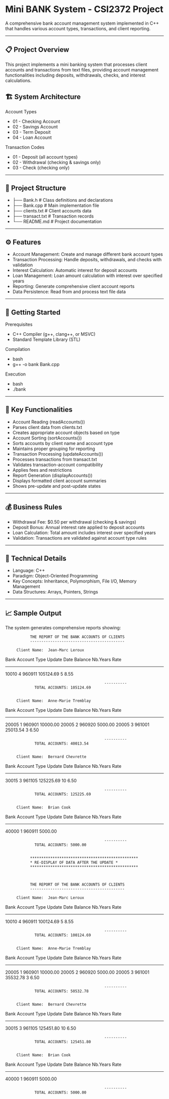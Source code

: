 # Mini BANK System - CSI2372 Project
A comprehensive bank account management system implemented in C++ that handles various account types, transactions, and client reporting.

--- 

## 📋 Project Overview
This project implements a mini banking system that processes client accounts and transactions from text files, providing account management functionalities including deposits, withdrawals, checks, and interest calculations.

## 🏗️ System Architecture
Account Types
- 01 - Checking Account
- 02 - Savings Account
- 03 - Term Deposit
- 04 - Loan Account

Transaction Codes
- 01 - Deposit (all account types)
- 02 - Withdrawal (checking & savings only)
- 03 - Check (checking only)

---

## 📁 Project Structure

- ├── Bank.h              # Class definitions and declarations
- ├── Bank.cpp            # Main implementation file
- ├── clients.txt         # Client accounts data
- ├── transact.txt        # Transaction records
- └── README.md           # Project documentation

---

## ⚙️ Features
- Account Management: Create and manage different bank account types
- Transaction Processing: Handle deposits, withdrawals, and checks with validation
- Interest Calculation: Automatic interest for deposit accounts
- Loan Management: Loan amount calculation with interest over specified years
- Reporting: Generate comprehensive client account reports
- Data Persistence: Read from and process text file data

---

## 🚀 Getting Started
Prerequisites
- C++ Compiler (g++, clang++, or MSVC)
- Standard Template Library (STL)

Compilation
- bash
- g++ -o bank Bank.cpp

Execution
- bash
- ./bank

--- 

## 🎯 Key Functionalities
- Account Reading (readAccounts())
- Parses client data from clients.txt
- Creates appropriate account objects based on type
- Account Sorting (sortAccounts())
- Sorts accounts by client name and account type
- Maintains proper grouping for reporting
- Transaction Processing (updateAccounts())
- Processes transactions from transact.txt
- Validates transaction-account compatibility
- Applies fees and restrictions
- Report Generation (displayAccounts())
- Displays formatted client account summaries
- Shows pre-update and post-update states

---

## 💰 Business Rules
- Withdrawal Fee: $0.50 per withdrawal (checking & savings)
- Deposit Bonus: Annual interest rate applied to deposit accounts
- Loan Calculation: Total amount includes interest over specified years
- Validation: Transactions are validated against account type rules

---

## 🔧 Technical Details
- Language: C++
- Paradigm: Object-Oriented Programming
- Key Concepts: Inheritance, Polymorphism, File I/O, Memory Management
- Data Structures: Arrays, Pointers, Strings

--- 

## 📈 Sample Output
The system generates comprehensive reports showing:



               THE REPORT OF THE BANK ACCOUNTS OF CLIENTS
               ------------------------------------------

         Client Name:  Jean-Marc Leroux

Bank Account            Type    Update Date     Balance         Nb.Years        Rate 
------------            ----    -----------     -------         --------        ----
10010                   4       960911          105124.69       5               8.55

                                                ----------
                 TOTAL ACCOUNTS: 105124.69


         Client Name:  Anne-Marie Tremblay

Bank Account            Type    Update Date     Balance         Nb.Years        Rate
------------            ----    -----------     -------         --------        ----
20005                   1       960901          10000.00
20005                   2       960920          5000.00
20005                   3       961001          25013.54        3               6.50

                                                ----------
                 TOTAL ACCOUNTS: 40013.54


         Client Name:  Bernard Chevrette

Bank Account            Type    Update Date     Balance         Nb.Years        Rate
------------            ----    -----------     -------         --------        ---- 
30015                   3       961105          125225.69       10              6.50

                                                ----------
                 TOTAL ACCOUNTS: 125225.69


         Client Name:  Brian Cook

Bank Account            Type    Update Date     Balance         Nb.Years        Rate
------------            ----    -----------     -------         --------        ----
40000                   1       960911          5000.00

                                                ----------
                 TOTAL ACCOUNTS: 5000.00


               ************************************************
               * RE-DISPLAY OF DATA AFTER THE UPDATE *
               ************************************************



               THE REPORT OF THE BANK ACCOUNTS OF CLIENTS
               ------------------------------------------

         Client Name:  Jean-Marc Leroux

Bank Account            Type    Update Date     Balance         Nb.Years        Rate 
------------            ----    -----------     -------         --------        ----
10010                   4       960911          100124.69       5               8.55

                                                ----------
                 TOTAL ACCOUNTS: 100124.69


         Client Name:  Anne-Marie Tremblay

Bank Account            Type    Update Date     Balance         Nb.Years        Rate
------------            ----    -----------     -------         --------        ----
20005                   1       960901          10000.00
20005                   2       960920          5000.00
20005                   3       961001          35532.78        3               6.50

                                                ----------
                 TOTAL ACCOUNTS: 50532.78


         Client Name:  Bernard Chevrette

Bank Account            Type    Update Date     Balance         Nb.Years        Rate
------------            ----    -----------     -------         --------        ----
30015                   3       961105          125451.80       10              6.50

                                                ----------
                 TOTAL ACCOUNTS: 125451.80


         Client Name:  Brian Cook

Bank Account            Type    Update Date     Balance         Nb.Years        Rate
------------            ----    -----------     -------         --------        ----
40000                   1       960911          5000.00

                                                ----------
                 TOTAL ACCOUNTS: 5000.00
